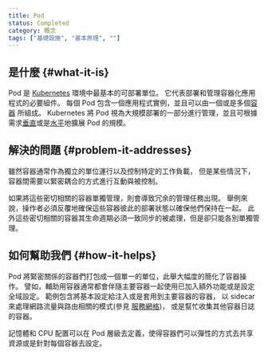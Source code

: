 ```yaml
---
title: Pod
status: Completed
category: 概念
tags: ["基礎設施", "基本原理", ""]
---
```


## 是什麼 {#what-it-is}

Pod 是 [Kubernetes](/zh-tw/kubernetes/) 環境中最基本的可部署單位。
它代表部署和管理容器化應用程式的必要組件。
每個 Pod 包含一個應用程式實例，並且可以由一個或是多個[容器](/zh-tw/container/) 所組成。
Kubernetes 將 Pod 視為大規模部署的一部分進行管理，並且可根據需求[垂直](/zh-tw/vertical-scaling/)或是[水平](/zh-tw/horizontal-scaling/)地擴展 Pod 的規模。

## 解決的問題 {#problem-it-addresses}

雖然容器通常作為獨立的單位運行以及控制特定的工作負載，
但是某些情況下，容器間需要以緊密耦合的方式進行互動與被控制。

如果將這些密切相關的容器單獨管理，則會導致冗余的管理任務出現。
舉例來說，操作者必須反覆地確保這些容器彼此的部署狀態以確保他們保持在一起。
此外這些密切相關的容器其生命週期必須一致同步的被處理，但是卻只能各別單獨管理。

## 如何幫助我們 {#how-it-helps}

Pod 將緊密關係的容器們打包成一個單一的單位，此舉大幅度的簡化了容器操作。
譬如，輔助用容器通常都會伴隨主要容器一起使用已加入額外功能或是設定全域設定。
範例包含將基本設定給注入或是套用到主要容器的容器，
以 sidecar 來處理網路流量與路由相關的模式(參見 [服務網格](/zh-tw/service-mesh/))，
或是幫忙收集其他容器日誌的容器。

記憶體和 CPU 配置可以在 Pod 層級去定義，使得容器們可以彈性的方式去共享資源或是針對每個容器去設定。


